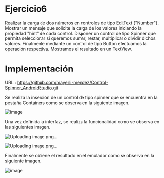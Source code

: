 # Ejercicio6
Realizar la carga de dos números en controles de tipo EditText ("Number"). Mostrar un mensaje que solicite la carga de los valores iniciando la propiedad "hint" de cada control. Disponer un control de tipo Spinner que permita seleccionar si queremos sumar, restar, multiplicar o dividir dichos valores. Finalmente mediante un control de tipo Button efectuamos la operación respectiva. Mostramos el resultado en un TextView.
# Implementación

URL : https://github.com/mayerli-mendez/Control-Spinner_AndroidStudio.git

Se realiza la inserción de un control de tipo spinner que se encuentra en la pestaña  Containers como se observa en la siguiente imagen.

  ![image](https://user-images.githubusercontent.com/74840012/221445032-80dd6f7e-7b3f-41a8-a9c1-6aaa5f05bc45.png)


Una vez definida la interfaz, se realiza la funcionalidad como se observa en las siguientes imagen. 
 
 ![Uploading image.png…]()

![Uploading image.png…]()

Finalmente se obtiene el resultado en el emulador como se observa en la siguiente imagen.


![image](https://user-images.githubusercontent.com/74840012/220824846-91784f0c-4c3a-4056-947c-6858bb9d01c8.png)




